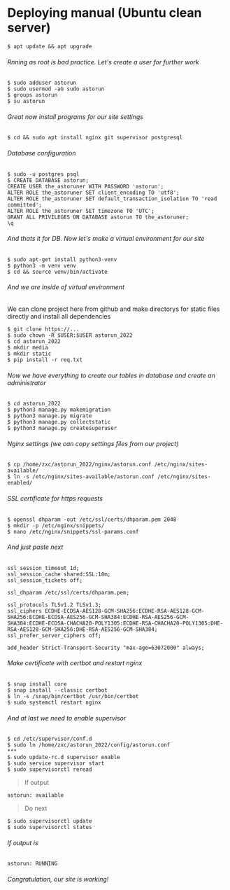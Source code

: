 
# Deploying manual (Ubuntu clean server)

    $ apt update && apt upgrade
 
###### Rnning as root is bad practice. Let's create a user for further work

    $ sudo adduser astorun 
    $ sudo usermod -aG sudo astorun
    $ groups astorun
    $ su astorun
    
###### Great now install programs for our site settings    

    $ cd && sudo apt install nginx git supervisor postgresql
    
###### Database configuration

    $ sudo -u postgres psql
    $ CREATE DATABASE astorun;
    CREATE USER the_astoruner WITH PASSWORD 'astorun';
    ALTER ROLE the_astoruner SET client_encoding TO 'utf8';
    ALTER ROLE the_astoruner SET default_transaction_isolation TO 'read committed';
    ALTER ROLE the_astoruner SET timezone TO 'UTC';
    GRANT ALL PRIVILEGES ON DATABASE astorun TO the_astoruner;
    \q
    
###### And thats it for DB. Now let's make a virtual environment for our site

    $ sudo apt-get install python3-venv
    $ python3 -m venv venv
    $ cd && source venv/bin/activate
    
###### And we are inside of virtual environment
We can clone project here from github and make directorys for static files directly and install all dependencies

    $ git clone https://...
    $ sudo chown -R $USER:$USER astorun_2022
    $ cd astorun_2022
    $ mkdir media
    $ mkdir static
    $ pip install -r req.txt
    
###### Now we have everything to create our tables in database and create an administrator

    $ cd astorun_2022
    $ python3 manage.py makemigration
    $ python3 manage.py migrate
    $ python3 manage.py collectstatic
    $ python3 manage.py createsuperuser
    
###### Nginx settings (we can copy settings files from our project)

    $ cp /home/zxc/astorun_2022/nginx/astorun.conf /etc/nginx/sites-available/
    $ ln -s /etc/nginx/sites-available/astorun.conf /etc/nginx/sites-enabled/
    
###### SSL certificate for https requests

    $ openssl dhparam -out /etc/ssl/certs/dhparam.pem 2048
    $ mkdir -p /etc/nginx/snippets/
    $ nano /etc/nginx/snippets/ssl-params.conf
    
###### And just paste next 

    ssl_session_timeout 1d;
    ssl_session_cache shared:SSL:10m;
    ssl_session_tickets off;

    ssl_dhparam /etc/ssl/certs/dhparam.pem;

    ssl_protocols TLSv1.2 TLSv1.3;
    ssl_ciphers ECDHE-ECDSA-AES128-GCM-SHA256:ECDHE-RSA-AES128-GCM-SHA256:ECDHE-ECDSA-AES256-GCM-SHA384:ECDHE-RSA-AES256-GCM-SHA384:ECDHE-ECDSA-CHACHA20-POLY1305:ECDHE-RSA-CHACHA20-POLY1305:DHE-RSA-AES128-GCM-SHA256:DHE-RSA-AES256-GCM-SHA384;
    ssl_prefer_server_ciphers off;

    add_header Strict-Transport-Security "max-age=63072000" always;
    
###### Make certificate with certbot and restart nginx

    $ snap install core
    $ snap install --classic certbot
    $ ln -s /snap/bin/certbot /usr/bin/certbot
    $ sudo systemctl restart nginx
    
###### And at last we need to enable supervisor

    $ cd /etc/supervisor/conf.d
    $ sudo ln /home/zxc/astorun_2022/config/astorun.conf
    ***
    $ sudo update-rc.d supervisor enable
    $ sudo service supervisor start
    $ sudo supervisorctl reread
>If output

    astorun: available
>Do next

    $ sudo supervisorctl update
    $ sudo supervisorctl status

###### If output is

    astorun: RUNNING

###### Congratulation, our site is working!

    



    

